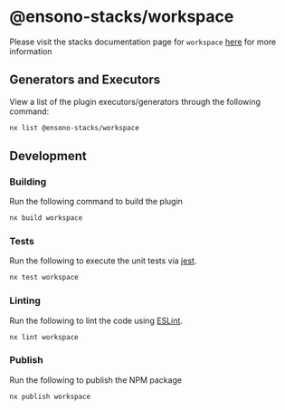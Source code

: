 # @ensono-stacks/workspace

Please visit the stacks documentation page for `workspace`
[here](https://stacks.amido.com/docs/nx/workspace/ensono-stacks-workspace) for
more information

## Generators and Executors

View a list of the plugin executors/generators through the following command:

```bash
nx list @ensono-stacks/workspace
```

## Development

### Building

Run the following command to build the plugin

```bash
nx build workspace
```

### Tests

Run the following to execute the unit tests via [jest](https://jestjs.io/).

```bash
nx test workspace
```

### Linting

Run the following to lint the code using [ESLint](https://eslint.org/).

```bash
nx lint workspace
```

### Publish

Run the following to publish the NPM package

```bash
nx publish workspace
```
